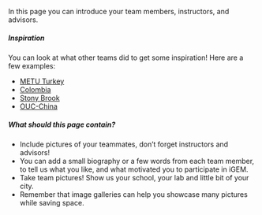 In this page you can introduce your team members, instructors, and advisors.

##### Inspiration

You can look at what other teams did to get some inspiration!
Here are a few examples:

*   [METU Turkey](http://2014.igem.org/Team:METU_Turkey_team)
*   [Colombia](http://2014.igem.org/Team:Colombia/Members)
*   [Stony Brook](http://2014.igem.org/Team:Stony_Brook/Team)
*   [OUC-China](http://2014.igem.org/Team:OUC-China/Team)

##### What should this page contain?

*   Include pictures of your teammates, don’t forget instructors and advisors!
*   You can add a small biography or a few words from each team member, to tell us what you like, and what motivated you to participate in iGEM.
*   Take team pictures! Show us your school, your lab and little bit of your city.
*   Remember that image galleries can help you showcase many pictures while saving space.


